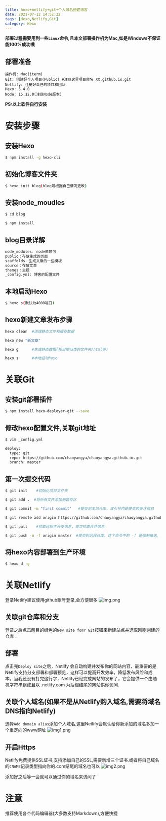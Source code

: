 ```yaml
---
title: hexo+netlify+git+个人域名搭建博客
date: 2021-07-12 14:52:22
tags: [Hexo,Netlify,Git]
category: Hexo
---
```


**部署过程需要用到一些```Linux```命令,且本文部署操作机为Mac,如是Windows不保证能100%成功噢**


## 部署准备
    操作机: Mac(iterm)
    Git: 创建好个人项目(Public) #注意这里项目命名 XX.github.io.git
    Netlify: 注册好自己的项目和团队
    Hexo: 5.4.0
    Node: 15.12.0(注意Node版本)

**PS:以上软件自行安装**


# 安装步骤
## 安装Hexo
```bash
$ npm install -g hexo-cli
```

## 初始化博客文件夹
```bash
$ hexo init blog(blog可根据自己情况更改)
```

## 安装node_moudles
```bash
$ cd blog

$ npm install
```

## blog目录详解
```bash
node_modules: node依赖包
public：存放生成的页面
scaffolds：生成文章的一些模板
source：存放文章
themes：主题
_config.yml: 博客的配置文件
```
## 本地启动Hexo
```bash
$ hexo s(默认为4000端口)
```

## hexo新建文章发布步骤
```bash
hexo clean  #清理静态文件和缓存数据

hexo new "新文章"

hexo g      #生成静态数据(按日期归类的文件夹/html等)

hexo s      #本地启动hexo
```

# 关联Git
## 安装git部署插件
```bash
$ npm install hexo-deployer-git --save
```

## 修改hexo配置文件,关联git地址
```bash
$ vim _config.yml

deploy:
  type: git
  repo: https://github.com/chaoyangya/chaoyangya.github.io.git
  branch: master
```

## 第一次提交代码
```bash
$ git init    #初始化项目文件夹

$ git add .  #将所有文件添加到暂存区

$ git commit -m "first commit"   #提交到本地仓库，双引号内是提交的备注信息

$ git remote add origin https://github.com/chaoyangya/chaoyangya.github.io.git

$ git pull    #拉取远程主分支信息，首次拉取合并信息

$ git push -u -f origin master  #提交到远程仓库，这个命令中的 -f 是强制推送，因为远程仓库只有初始化的文件，所以强制推送上去就行了，不加-f 会报当前分支没有远程分支，强制推送可以覆盖master，这样就完成了第一次提交的步骤)
```

## 将hexo内容部署到生产环境
```bash
$ hexo d -g 
```

# 关联Netlify
登录Netlify建议使用github账号登录,会方便很多
![img.png](../images/img.png)

## 关联git仓库和分支
登录之后点击醒目的绿色的```New site fomr Git```按钮来新建站点并选取刚刚创建的仓库：

## 部署
点击完```Deploy site```之后，Netlify 会自动构建并发布你的网站内容，最重要的是Netlify支持分支部署和部署预览，这样可以提高开发效率，降低发布风险和成本。当我还没有打完这行字，Netlify已经完成网站的发布了，它会提供一个由随机字符串组成且以 .netlify.com 为后缀结尾的网站供你访问.

## 关联个人域名(如果不是从Netlify购入域名,需要将域名DNS指向Netlify)
选择```Add domain alias```添加个人域名,这里Netlify会默认给你新添加的域名多加一个重定向的www网址
![img1.png](../images/img1.png)

## 开启Https
Netlify免费提供SSL证书,支持添加自己的SSL,需要新增三个证书.或者将自己域名的```CNAME```记录类型指向你的.com结尾的域名也可以
![img2.png](../images/img2.png)

添加好之后等一会就可以通过你的域名来访问了


# 注意
推荐使用各个代码编辑器(大多数支持Markdown),方便快捷